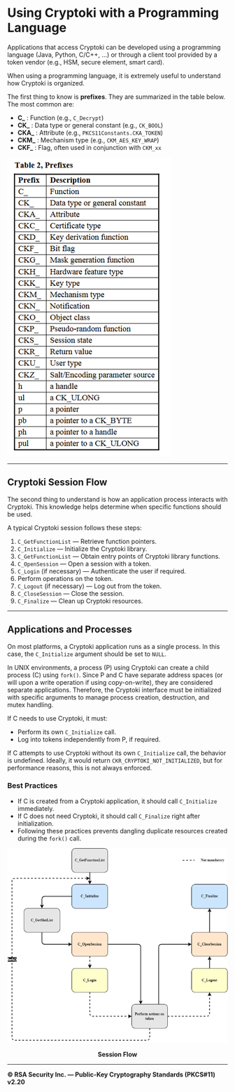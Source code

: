 # Using Cryptoki with a Programming Language

Applications that access Cryptoki can be developed using a programming language (Java, Python, C/C++, …) or through a client tool provided by a token vendor (e.g., HSM, secure element, smart card).

When using a programming language, it is extremely useful to understand how Cryptoki is organized.

The first thing to know is **prefixes**. They are summarized in the table below. The most common are:

* **C\_** : Function (e.g., `C_Decrypt`)
* **CK\_** : Data type or general constant (e.g., `CK_BOOL`)
* **CKA\_** : Attribute (e.g., `PKCS11Constants.CKA_TOKEN`)
* **CKM\_** : Mechanism type (e.g., `CKM_AES_KEY_WRAP`)
* **CKF\_** : Flag, often used in conjunction with `CKM_xx`

![alt text](ressources/prefixes.png)

---

## Cryptoki Session Flow

The second thing to understand is how an application process interacts with Cryptoki. This knowledge helps determine when specific functions should be used.

A typical Cryptoki session follows these steps:

1. `C_GetFunctionList` — Retrieve function pointers.
2. `C_Initialize` — Initialize the Cryptoki library.
3. `C_GetFunctionList` — Obtain entry points of Cryptoki library functions.
4. `C_OpenSession` — Open a session with a token.
5. `C_Login` (if necessary) — Authenticate the user if required.
6. Perform operations on the token.
7. `C_Logout` (if necessary) — Log out from the token.
8. `C_CloseSession` — Close the session.
9. `C_Finalize` — Clean up Cryptoki resources.

---

## Applications and Processes

On most platforms, a Cryptoki application runs as a single process. In this case, the `C_Initialize` argument should be set to `NULL`.

In UNIX environments, a process (P) using Cryptoki can create a child process (C) using `fork()`. Since P and C have separate address spaces (or will upon a write operation if using copy-on-write), they are considered separate applications. Therefore, the Cryptoki interface must be initialized with specific arguments to manage process creation, destruction, and mutex handling.

If C needs to use Cryptoki, it must:

* Perform its own `C_Initialize` call.
* Log into tokens independently from P, if required.

If C attempts to use Cryptoki without its own `C_Initialize` call, the behavior is undefined. Ideally, it would return `CKR_CRYPTOKI_NOT_INITIALIZED`, but for performance reasons, this is not always enforced.

### Best Practices

* If C is created from a Cryptoki application, it should call `C_Initialize` immediately.
* If C does not need Cryptoki, it should call `C_Finalize` right after initialization.
* Following these practices prevents dangling duplicate resources created during the `fork()` call.

<p align="center">
  <img src="ressources/process_flow.drawio.png" alt="Object Hierarchy">
</p>  
<p align="center"><b> Session Flow </b></p>  

---

**© RSA Security Inc. — Public-Key Cryptography Standards (PKCS#11) v2.20**